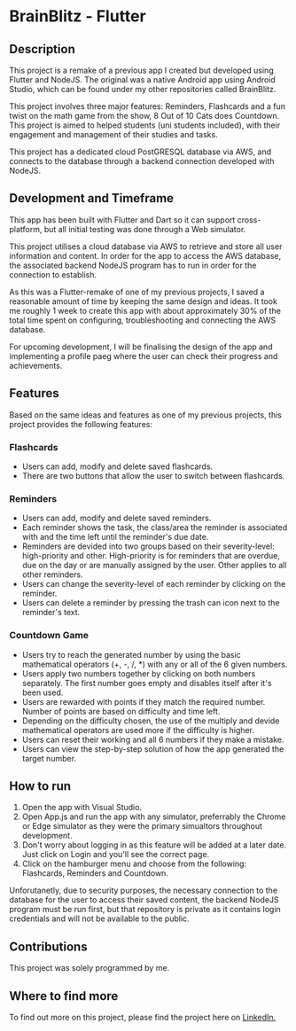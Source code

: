 # BrainBlitz - Flutter

## Description
This project is a remake of a previous app I created but developed using Flutter and NodeJS. The original was a native Android app using Android Studio, which can be found under my other repositories called BrainBlitz. 

This project involves three major features: Reminders, Flashcards and a fun twist on the math game from the show, 8 Out of 10 Cats does Countdown. This project is aimed to helped students (uni students included), with their engagement and management of their studies and tasks.

This project has a dedicated cloud PostGRESQL database via AWS, and connects to the database through a backend connection developed with NodeJS. 

## Development and Timeframe
This app has been built with Flutter and Dart so it can support cross-platform, but all initial testing was done through a Web simulator. 

This project utilises a cloud database via AWS to retrieve and store all user information and content. In order for the app to access the AWS database, the associated backend NodeJS program has to run in order for the connection to establish. 

As this was a Flutter-remake of one of my previous projects, I saved a reasonable amount of time by keeping the same design and ideas. It took me roughly 1 week to create this app with about approximately 30% of the total time spent on configuring, troubleshooting and connecting the AWS database.

For upcoming development, I will be finalising the design of the app and implementing a profile paeg where the user can check their progress and achievements.

## Features
Based on the same ideas and features as one of my previous projects, this project provides the following features:

### Flashcards
- Users can add, modify and delete saved flashcards.
- There are two buttons that allow the user to switch between flashcards. 

### Reminders 
- Users can add, modify and delete saved reminders.
- Each reminder shows the task, the class/area the reminder is associated with and the time left until the reminder's due date. 
- Reminders are devided into two groups based on their severity-level: high-priority and other. High-priority is for reminders that are overdue, due on the day or are manually assigned by the user. Other applies to all other reminders.
- Users can change the severity-level of each reminder by clicking on the reminder.
- Users can delete a reminder by pressing the trash can icon next to the reminder's text.

### Countdown Game
- Users try to reach the generated number by using the basic mathematical operators (+, -, /, *) with any or all of the 6 given numbers.
- Users apply two numbers together by clicking on both numbers separately. The first number goes empty and disables itself after it's been used.
- Users are rewarded with points if they match the required number. Number of points are based on difficulty and time left.
- Depending on the difficulty chosen, the use of the multiply and devide mathematical operators are used more if the difficulty is higher. 
- Users can reset their working and all 6 numbers if they make a mistake.
- Users can view the step-by-step solution of how the app generated the target number.

## How to run
1. Open the app with Visual Studio.
2. Open App.js and run the app with any simulator, preferrably the Chrome or Edge simulator as they were the primary simualtors throughout development.
3. Don't worry about logging in as this feature will be added at a later date. Just click on Login and you'll see the correct page.
4. Click on the hamburger menu and choose from the following: Flashcards, Reminders and Countdown.

Unforutanetly, due to security purposes, the necessary connection to the database for the user to access their saved content, the backend NodeJS program must be run first, but that repository is private as it contains login credentials and will not be available to the public. 

## Contributions 
This project was solely programmed by me.

## Where to find more
To find out more on this project, please find the project here on [LinkedIn.](https://www.linkedin.com/in/jay-davis-261738277/details/projects/)
